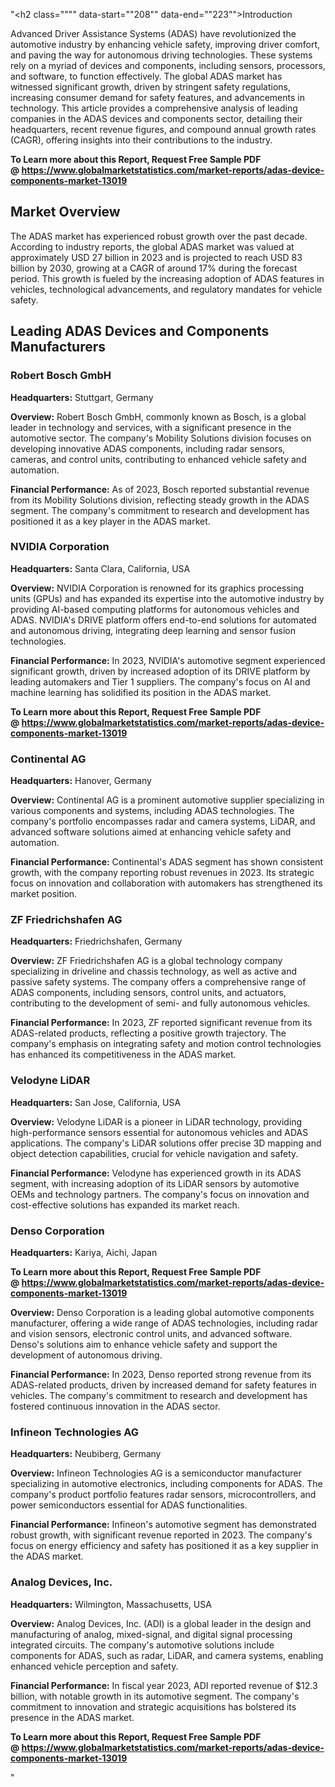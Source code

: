 "<h2 class="""" data-start=""208"" data-end=""223"">Introduction</h2>
<p class="""" data-start=""225"" data-end=""992"">Advanced Driver Assistance Systems (ADAS) have revolutionized the automotive industry by enhancing vehicle safety, improving driver comfort, and paving the way for autonomous driving technologies. These systems rely on a myriad of devices and components, including sensors, processors, and software, to function effectively. The global ADAS market has witnessed significant growth, driven by stringent safety regulations, increasing consumer demand for safety features, and advancements in technology. This article provides a comprehensive analysis of leading companies in the ADAS devices and components sector, detailing their headquarters, recent revenue figures, and compound annual growth rates (CAGR), offering insights into their contributions to the industry.</p>
<p class="""" data-start=""225"" data-end=""992""><strong>To Learn more about this Report, Request Free Sample PDF @&nbsp;<a href=""https://www.globalmarketstatistics.com/market-reports/adas-device-components-market-13019"">https://www.globalmarketstatistics.com/market-reports/adas-device-components-market-13019</a></strong></p>
<h2 class="""" data-start=""994"" data-end=""1012"">Market Overview</h2>
<p class="""" data-start=""1014"" data-end=""1447"">The ADAS market has experienced robust growth over the past decade. According to industry reports, the global ADAS market was valued at approximately USD 27 billion in 2023 and is projected to reach USD 83 billion by 2030, growing at a CAGR of around 17% during the forecast period. This growth is fueled by the increasing adoption of ADAS features in vehicles, technological advancements, and regulatory mandates for vehicle safety.</p>
<h2 class="""" data-start=""1449"" data-end=""1501"">Leading ADAS Devices and Components Manufacturers</h2>
<h3 class="""" data-start=""1503"" data-end=""1524"">Robert Bosch GmbH</h3>
<p class="""" data-start=""1526"" data-end=""1562""><strong data-start=""1526"" data-end=""1543"">Headquarters:</strong> Stuttgart, Germany</p>
<p class="""" data-start=""1564"" data-end=""1697""><strong data-start=""1564"" data-end=""1577"">Overview:</strong> <span class=""relative -mx-px my-[-0.2rem] rounded-sm px-px py-[0.2rem]"">Robert Bosch GmbH, commonly known as Bosch, is a global leader in technology and services, with a significant presence in the automotive sector.</span> <span class=""relative -mx-px my-[-0.2rem] rounded-sm px-px py-[0.2rem]"">The company's Mobility Solutions division focuses on developing innovative ADAS components, including radar sensors, cameras, and control units, contributing to enhanced vehicle safety and automation.</span></p>
<p class="""" data-start=""1699"" data-end=""1845""><strong data-start=""1699"" data-end=""1725"">Financial Performance:</strong> <span class=""relative -mx-px my-[-0.2rem] rounded-sm px-px py-[0.2rem]"">As of 2023, Bosch reported substantial revenue from its Mobility Solutions division, reflecting steady growth in the ADAS segment.</span> <span class=""relative -mx-px my-[-0.2rem] rounded-sm px-px py-[0.2rem]"">The company's commitment to research and development has positioned it as a key player in the ADAS market.</span></p>
<h3 class="""" data-start=""1847"" data-end=""1869"">NVIDIA Corporation</h3>
<p class="""" data-start=""1871"" data-end=""1917""><strong data-start=""1871"" data-end=""1888"">Headquarters:</strong> Santa Clara, California, USA</p>
<p class="""" data-start=""1919"" data-end=""2052""><strong data-start=""1919"" data-end=""1932"">Overview:</strong> <span class=""relative -mx-px my-[-0.2rem] rounded-sm px-px py-[0.2rem]"">NVIDIA Corporation is renowned for its graphics processing units (GPUs) and has expanded its expertise into the automotive industry by providing AI-based computing platforms for autonomous vehicles and ADAS.</span> <span class=""relative -mx-px my-[-0.2rem] rounded-sm px-px py-[0.2rem]"">NVIDIA's DRIVE platform offers end-to-end solutions for automated and autonomous driving, integrating deep learning and sensor fusion technologies.</span></p>
<p class="""" data-start=""2054"" data-end=""2204""><strong data-start=""2054"" data-end=""2080"">Financial Performance:</strong> <span class=""relative -mx-px my-[-0.2rem] rounded-sm px-px py-[0.2rem]"">In 2023, NVIDIA's automotive segment experienced significant growth, driven by increased adoption of its DRIVE platform by leading automakers and Tier 1 suppliers.</span> <span class=""relative -mx-px my-[-0.2rem] rounded-sm px-px py-[0.2rem]"">The company's focus on AI and machine learning has solidified its position in the ADAS market.</span></p>
<p class="""" data-start=""2054"" data-end=""2204""><strong>To Learn more about this Report, Request Free Sample PDF @&nbsp;<a href=""https://www.globalmarketstatistics.com/market-reports/adas-device-components-market-13019"">https://www.globalmarketstatistics.com/market-reports/adas-device-components-market-13019</a></strong></p>
<h3 class="""" data-start=""2206"" data-end=""2224"">Continental AG</h3>
<p class="""" data-start=""2226"" data-end=""2260""><strong data-start=""2226"" data-end=""2243"">Headquarters:</strong> Hanover, Germany</p>
<p class="""" data-start=""2262"" data-end=""2401""><strong data-start=""2262"" data-end=""2275"">Overview:</strong> <span class=""relative -mx-px my-[-0.2rem] rounded-sm px-px py-[0.2rem]"">Continental AG is a prominent automotive supplier specializing in various components and systems, including ADAS technologies.</span> <span class=""relative -mx-px my-[-0.2rem] rounded-sm px-px py-[0.2rem]"">The company's portfolio encompasses radar and camera systems, LiDAR, and advanced software solutions aimed at enhancing vehicle safety and automation.</span></p>
<p class="""" data-start=""2403"" data-end=""2555""><strong data-start=""2403"" data-end=""2429"">Financial Performance:</strong> <span class=""relative -mx-px my-[-0.2rem] rounded-sm px-px py-[0.2rem]"">Continental's ADAS segment has shown consistent growth, with the company reporting robust revenues in 2023.</span> <span class=""relative -mx-px my-[-0.2rem] rounded-sm px-px py-[0.2rem]"">Its strategic focus on innovation and collaboration with automakers has strengthened its market position.</span></p>
<h3 class="""" data-start=""2557"" data-end=""2582"">ZF Friedrichshafen AG</h3>
<p class="""" data-start=""2584"" data-end=""2626""><strong data-start=""2584"" data-end=""2601"">Headquarters:</strong> Friedrichshafen, Germany</p>
<p class="""" data-start=""2628"" data-end=""2767""><strong data-start=""2628"" data-end=""2641"">Overview:</strong> <span class=""relative -mx-px my-[-0.2rem] rounded-sm px-px py-[0.2rem]"">ZF Friedrichshafen AG is a global technology company specializing in driveline and chassis technology, as well as active and passive safety systems.</span> <span class=""relative -mx-px my-[-0.2rem] rounded-sm px-px py-[0.2rem]"">The company offers a comprehensive range of ADAS components, including sensors, control units, and actuators, contributing to the development of semi- and fully autonomous vehicles.</span></p>
<p class="""" data-start=""2769"" data-end=""2921""><strong data-start=""2769"" data-end=""2795"">Financial Performance:</strong> <span class=""relative -mx-px my-[-0.2rem] rounded-sm px-px py-[0.2rem]"">In 2023, ZF reported significant revenue from its ADAS-related products, reflecting a positive growth trajectory.</span> <span class=""relative -mx-px my-[-0.2rem] rounded-sm px-px py-[0.2rem]"">The company's emphasis on integrating safety and motion control technologies has enhanced its competitiveness in the ADAS market.</span></p>
<h3 class="""" data-start=""2923"" data-end=""2941"">Velodyne LiDAR</h3>
<p class="""" data-start=""2943"" data-end=""2986""><strong data-start=""2943"" data-end=""2960"">Headquarters:</strong> San Jose, California, USA</p>
<p class="""" data-start=""2988"" data-end=""3127""><strong data-start=""2988"" data-end=""3001"">Overview:</strong> <span class=""relative -mx-px my-[-0.2rem] rounded-sm px-px py-[0.2rem]"">Velodyne LiDAR is a pioneer in LiDAR technology, providing high-performance sensors essential for autonomous vehicles and ADAS applications.</span> <span class=""relative -mx-px my-[-0.2rem] rounded-sm px-px py-[0.2rem]"">The company's LiDAR solutions offer precise 3D mapping and object detection capabilities, crucial for vehicle navigation and safety.</span></p>
<p class="""" data-start=""3129"" data-end=""3281""><strong data-start=""3129"" data-end=""3155"">Financial Performance:</strong> <span class=""relative -mx-px my-[-0.2rem] rounded-sm px-px py-[0.2rem]"">Velodyne has experienced growth in its ADAS segment, with increasing adoption of its LiDAR sensors by automotive OEMs and technology partners.</span> <span class=""relative -mx-px my-[-0.2rem] rounded-sm px-px py-[0.2rem]"">The company's focus on innovation and cost-effective solutions has expanded its market reach.</span></p>
<h3 class="""" data-start=""3283"" data-end=""3304"">Denso Corporation</h3>
<p class="""" data-start=""3306"" data-end=""3344""><strong data-start=""3306"" data-end=""3323"">Headquarters:</strong> Kariya, Aichi, Japan</p>
<p class="""" data-start=""3306"" data-end=""3344""><strong>To Learn more about this Report, Request Free Sample PDF @&nbsp;<a href=""https://www.globalmarketstatistics.com/market-reports/adas-device-components-market-13019"">https://www.globalmarketstatistics.com/market-reports/adas-device-components-market-13019</a></strong></p>
<p class="""" data-start=""3346"" data-end=""3485""><strong data-start=""3346"" data-end=""3359"">Overview:</strong> <span class=""relative -mx-px my-[-0.2rem] rounded-sm px-px py-[0.2rem]"">Denso Corporation is a leading global automotive components manufacturer, offering a wide range of ADAS technologies, including radar and vision sensors, electronic control units, and advanced software.</span> <span class=""relative -mx-px my-[-0.2rem] rounded-sm px-px py-[0.2rem]"">Denso's solutions aim to enhance vehicle safety and support the development of autonomous driving.</span></p>
<p class="""" data-start=""3487"" data-end=""3639""><strong data-start=""3487"" data-end=""3513"">Financial Performance:</strong> <span class=""relative -mx-px my-[-0.2rem] rounded-sm px-px py-[0.2rem]"">In 2023, Denso reported strong revenue from its ADAS-related products, driven by increased demand for safety features in vehicles.</span> <span class=""relative -mx-px my-[-0.2rem] rounded-sm px-px py-[0.2rem]"">The company's commitment to research and development has fostered continuous innovation in the ADAS sector.</span></p>
<h3 class="""" data-start=""3641"" data-end=""3669"">Infineon Technologies AG</h3>
<p class="""" data-start=""3671"" data-end=""3707""><strong data-start=""3671"" data-end=""3688"">Headquarters:</strong> Neubiberg, Germany</p>
<p class="""" data-start=""3709"" data-end=""3848""><strong data-start=""3709"" data-end=""3722"">Overview:</strong> <span class=""relative -mx-px my-[-0.2rem] rounded-sm px-px py-[0.2rem]"">Infineon Technologies AG is a semiconductor manufacturer specializing in automotive electronics, including components for ADAS.</span> <span class=""relative -mx-px my-[-0.2rem] rounded-sm px-px py-[0.2rem]"">The company's product portfolio features radar sensors, microcontrollers, and power semiconductors essential for ADAS functionalities.</span></p>
<p class="""" data-start=""3850"" data-end=""4002""><strong data-start=""3850"" data-end=""3876"">Financial Performance:</strong> <span class=""relative -mx-px my-[-0.2rem] rounded-sm px-px py-[0.2rem]"">Infineon's automotive segment has demonstrated robust growth, with significant revenue reported in 2023.</span> <span class=""relative -mx-px my-[-0.2rem] rounded-sm px-px py-[0.2rem]"">The company's focus on energy efficiency and safety has positioned it as a key supplier in the ADAS market.</span></p>
<h3 class="""" data-start=""4004"" data-end=""4028"">Analog Devices, Inc.</h3>
<p class="""" data-start=""4030"" data-end=""4078""><strong data-start=""4030"" data-end=""4047"">Headquarters:</strong> Wilmington, Massachusetts, USA</p>
<p class="""" data-start=""4080"" data-end=""4219""><strong data-start=""4080"" data-end=""4093"">Overview:</strong> <span class=""relative -mx-px my-[-0.2rem] rounded-sm px-px py-[0.2rem]"">Analog Devices, Inc. (ADI) is a global leader in the design and manufacturing of analog, mixed-signal, and digital signal processing integrated circuits.</span> <span class=""relative -mx-px my-[-0.2rem] rounded-sm px-px py-[0.2rem]"">The company's automotive solutions include components for ADAS, such as radar, LiDAR, and camera systems, enabling enhanced vehicle perception and safety.</span></p>
<p class="""" data-start=""4221"" data-end=""4413""><strong data-start=""4221"" data-end=""4247"">Financial Performance:</strong> <span class=""relative -mx-px my-[-0.2rem] rounded-sm px-px py-[0.2rem]"">In fiscal year 2023, ADI reported revenue of $12.3 billion, with notable growth in its automotive segment.</span> <span class=""relative -mx-px my-[-0.2rem] rounded-sm px-px py-[0.2rem]"">The company's commitment to innovation and strategic acquisitions has bolstered its presence in the ADAS market.</span></p>
<p class="""" data-start=""4221"" data-end=""4413""><span class=""relative -mx-px my-[-0.2rem] rounded-sm px-px py-[0.2rem]""><strong>To Learn more about this Report, Request Free Sample PDF @&nbsp;<a href=""https://www.globalmarketstatistics.com/market-reports/adas-device-components-market-13019"">https://www.globalmarketstatistics.com/market-reports/adas-device-components-market-13019</a></strong></span></p>"

